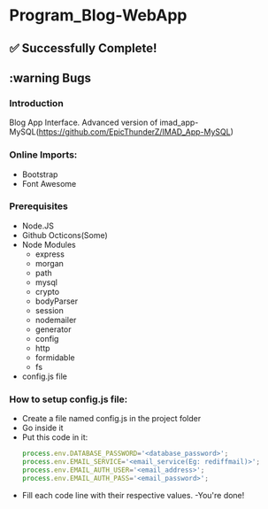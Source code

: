 # Program_Blog-WebApp
## :white_check_mark: Successfully Complete!
## :warning Bugs

### Introduction
Blog App Interface. Advanced version of imad_app-MySQL(https://github.com/EpicThunderZ/IMAD_App-MySQL)

### Online Imports: 
- Bootstrap
- Font Awesome

### Prerequisites
- Node.JS
- Github Octicons(Some)
- Node Modules
	- express
	- morgan 
	- path
	- mysql
	- crypto
	- bodyParser
	- session
	- nodemailer
	- generator 
	- config
	- http
	- formidable
	- fs
- config.js file

### How to setup config.js file:
- Create a file named config.js in the project folder
- Go inside it
- Put this code in it:
	```javascript
	process.env.DATABASE_PASSWORD='<database_password>';
	process.env.EMAIL_SERVICE='<email_service(Eg: rediffmail)>';
	process.env.EMAIL_AUTH_USER='<email_address>';
	process.env.EMAIL_AUTH_PASS='<email_password>';
	```
- Fill each code line with their respective values.
-You're done!

